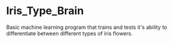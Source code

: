 # Iris_Type_Brain
Basic machine learning program that trains and tests it's ability to differentiate between different types of iris flowers.
